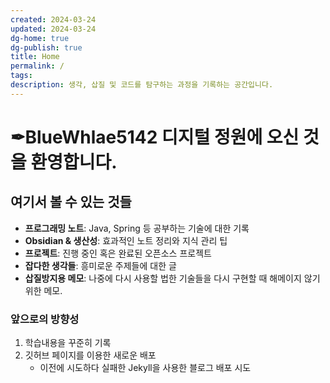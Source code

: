 ```yaml
---
created: 2024-03-24
updated: 2024-03-24
dg-home: true
dg-publish: true
title: Home
permalink: /
tags: 
description: 생각, 삽질 및 코드를 탐구하는 과정을 기록하는 공간입니다.
---
```

# ✒BlueWhlae5142 디지털 정원에 오신 것을 환영합니다.

## 여기서 볼 수 있는 것들

- **프로그래밍 노트**: Java, Spring 등  공부하는 기술에 대한 기록
- **Obsidian & 생산성**: 효과적인 노트 정리와 지식 관리 팁
- **프로젝트**: 진행 중인 혹은 완료된 오픈소스 프로젝트
- **잡다한 생각들**: 흥미로운 주제들에 대한 글
- **삽질방지용 메모**: 나중에 다시 사용할 법한 기술들을 다시 구현할 때 해메이지 않기 위한 메모. 
### 앞으로의 방향성
1. 학습내용을 꾸준히 기록
2. 깃허브 페이지를 이용한 새로운 배포
   - 이전에 시도하다 실패한 Jekyll을 사용한 블로그 배포 시도

